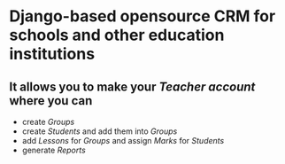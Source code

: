 
# Django-based opensource CRM for schools and other education institutions

## It allows you to make your *Teacher account* where you can

- create *Groups*
- create *Students* and add them into *Groups*
- add *Lessons* for *Groups* and assign *Marks* for *Students*
- generate *Reports*
